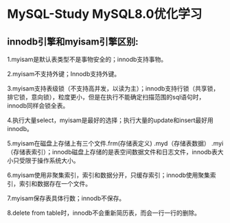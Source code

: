 # MySQL-Study MySQL8.0优化学习
## innodb引擎和myisam引擎区别:
 1.myisam是默认表类型不是事物安全的；innodb支持事物。
 
 2.myisam不支持外键；Innodb支持外键。
 
 3.myisam支持表级锁（不支持高并发，以读为主）；innodb支持行锁（共享锁，排它锁，意向锁），粒度更小，但是在执行不能确定扫描范围的sql语句时，innodb同样会锁全表。
 
 4.执行大量select，myisam是最好的选择；执行大量的update和insert最好用innodb。
 
 5.myisam在磁盘上存储上有三个文件.frm(存储表定义)  .myd（存储表数据）  .myi（存储表索引）；innodb磁盘上存储的是表空间数据文件和日志文件，innodb表大小只受限于操作系统大小。
 
 6.myisam使用非聚集索引，索引和数据分开，只缓存索引；innodb使用聚集索引，索引和数据存在一个文件。
 
 7.myisam保存表具体行数；innodb不保存。
 
 8.delete from table时，innodb不会重新简历表，而会一行一行的删除。
